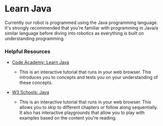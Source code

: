 # Learn Java

Currently our robot is programmed using the Java programming language. It's strongly recommended that you're familiar with programming in Java/a similar language before diving into robotics as everything is built on understanding programming.

### Helpful Resources

* [Code Academy: Learn Java](https://www.codecademy.com/learn/learn-java)
   * This is an interactive tutorial that runs in your web browser. This introduces you to concepts and tests you on your understanding of these concepts.

* [W3 Schools: Java](https://www.w3schools.com/java/)
    * This is an interactive tutorial that runs in your web browser. This allows you to skip to different chapters or follow along sequentially. It also has interactive playgrounds that allow you to play with examples based on the content you're reading.
